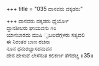 +++
title = "035 ದಾನವರು ದಕ್ಕಡರು"

+++
ದಾನವರು ದಕ್ಕಡರು ಧೈರ್ಯೋ  
ದ್ದಾನಶೀಲರು ಘಾಯವನು ಗಿರಿ  
ಯಾನಬಾರದು ಮುಷಿ ್ಟಬಲವೆಗ್ಗಳರು ಸತ್ವದಲಿ  
ಈ ನಿರಂತರ ಬಾಣ ರಚನಾ  
ನೂನ ಧನುರಭ್ಯಾಸದನುವನ  
ದೇನ ಹೇಳುವೆ ಲೇಸೆನುತ ಕಲಿಕರ್ಣ ತೆಗೆದೆಚ್ಚ    ॥35॥